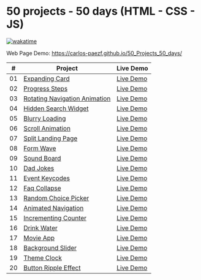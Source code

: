 # 50 projects - 50 days (HTML - CSS - JS)

[![wakatime](https://wakatime.com/badge/user/8ef73281-6d0a-4758-af11-fd880ca3009c/project/ff14be13-f394-4a76-b2f2-292464b11a00.svg?style=for-the-badge)](https://wakatime.com/badge/user/8ef73281-6d0a-4758-af11-fd880ca3009c/project/ff14be13-f394-4a76-b2f2-292464b11a00)

Web Page Demo: <https://carlos-paezf.github.io/50_Projects_50_days/>

| #  | Project                                | Live Demo                                                  |
| -  | -------------------------------------- | ---------------------------------------------------------- |
| 01 | [Expanding Card](./01-Expanding_Card/) | [Live Demo](https://carlos-paezf.github.io/50_Projects_50_days/01-Expanding_Card/index.html) |
| 02 | [Progress Steps](./02-Progress_Steps/) | [Live Demo](https://carlos-paezf.github.io/50_Projects_50_days/02-Progress_Steps/index.html) |
| 03 | [Rotating Navigation Animation](./03-Rotating_Navigation_Animation/) | [Live Demo](https://carlos-paezf.github.io/50_Projects_50_days/03-Rotating_Navigation_Animation/index.html) |
| 04 | [Hidden Search Widget](./04-Hidden_Search_Widget/) | [Live Demo](https://carlos-paezf.github.io/50_Projects_50_days/04-Hidden_Search_Widget/index.html) |
| 05 | [Blurry Loading](./05-Blurry_Loading/) | [Live Demo](https://carlos-paezf.github.io/50_Projects_50_days/05-Blurry_Loading/index.html) |
| 06 | [Scroll Animation](./06-Scroll_Animation/) | [Live Demo](https://carlos-paezf.github.io/50_Projects_50_days/06-Scroll_Animation/index.html) |
| 07 | [Split Landing Page](./07-Split_Landing_Page/) | [Live Demo](https://carlos-paezf.github.io/50_Projects_50_days/07-Split_Landing_Page/index.html) |
| 08 | [Form Wave](./08-Form_Wave/) | [Live Demo](https://carlos-paezf.github.io/50_Projects_50_days/08-Form_Wave/index.html) |
| 09 | [Sound Board](./09-Sound_Board/) | [Live Demo](https://carlos-paezf.github.io/50_Projects_50_days/09-Sound_Board/index.html) |
| 10 | [Dad Jokes](./10-Dad_Jokes/) | [Live Demo](https://carlos-paezf.github.io/50_Projects_50_days/10-Dad_Jokes/index.html) |
| 11 | [Event Keycodes](./11-Event-Keycodes/) | [Live Demo](https://carlos-paezf.github.io/50_Projects_50_days/11-Event-Keycodes/index.html) |
| 12 | [Faq Collapse](./12-Faq_Collapse/) | [Live Demo](https://carlos-paezf.github.io/50_Projects_50_days/12-Faq_Collapse/index.html) |
| 13 | [Random Choice Picker](./13-Random_Choice_Picker/) | [Live Demo](https://carlos-paezf.github.io/50_Projects_50_days/13-Random_Choice_Picker/index.html) |
| 14 | [Animated Navigation](./14-Animated_Navigation/) | [Live Demo](https://carlos-paezf.github.io/50_Projects_50_days/14-Animated_Navigation/index.html) |
| 15 | [Incrementing Counter](./15-Incrementing_Counter/) | [Live Demo](https://carlos-paezf.github.io/50_Projects_50_days/15-Incrementing_Counter/index.html) |
| 16 | [Drink Water](./16-Drink_Water/) | [Live Demo](https://carlos-paezf.github.io/50_Projects_50_days/16-Drink_Water/index.html) |
| 17 | [Movie App](./17-Movie_App/) | [Live Demo](https://carlos-paezf.github.io/50_Projects_50_days/17-Movie_App/index.html) |
| 18 | [Background Slider](./18-Background-Slider/) | [Live Demo](https://carlos-paezf.github.io/50_Projects_50_days/18-Background-Slider/index.html) |
| 19 | [Theme Clock](./19-Theme_Clock/) | [Live Demo](https://carlos-paezf.github.io/50_Projects_50_days/19-Theme_Clock/index.html) |
| 20 | [Button Ripple Effect](./20-Button_Ripple_Effect/) | [Live Demo](https://carlos-paezf.github.io/50_Projects_50_days/20-Button_Ripple_Effect/index.html) |
